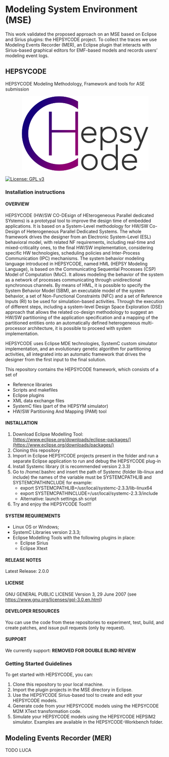 # Modeling System Environment (MSE)

This work validated the proposed approach on an MSE based on Eclipse and Sirius plugins: the HEPSYCODE project. To collect the traces we use Modeling Events Recorder (MER), an Eclipse plugin that interacts with Sirius-based graphical editors for EMF-based models and records users’ modeling event logs.

## HEPSYCODE
HEPSYCODE Modeling Methodology, Framework and tools for ASE submission

<p align="center">
<img src="img/logo.png" width="400" height="236">
</p>

[![License: GPL v3](https://img.shields.io/badge/License-GPLv3-blue.svg)](https://www.gnu.org/licenses/gpl-3.0)

### Installation instructions

#### OVERVIEW
HEPSYCODE (HW/SW CO-DEsign of HEterogeneous Parallel dedicated SYstems) is a prototypal tool to improve the design time of embedded applications. It is based on a System-Level methodology for HW/SW Co-Design of Heterogeneous Parallel Dedicated Systems. The whole framework drives the designer from an Electronic System-Level (ESL) behavioral model, with related NF requirements, including real-time and mixed-criticality ones, to the final HW/SW implementation, considering specific HW technologies, scheduling policies and Inter-Process Communication (IPC) mechanisms. The system behavior modeling language introduced in HEPSYCODE, named HML (HEPSY Modeling Language), is based on the Communicating Sequential Processes (CSP) Model of Computation (MoC). It allows modeling the behavior of the system as a network of processes communicating through unidirectional synchronous channels. By means of HML, it is possible to specify the System Behavior Model (SBM), an executable model of the system behavior, a set of Non-Functional Constraints (NFC) and a set of Reference Inputs (RI) to be used for simulation-based activities. Through the execution of different steps, including a system-level Design Space Exploration (DSE) approach that allows the related co-design methodology to suggest an HW/SW partitioning of the application specification and a mapping of the partitioned entities onto an automatically defined heterogeneous multi-processor architecture, it is possible to proceed with system implementation.

HEPSYCODE uses Eclipse MDE technologies, SystemC custom simulator implementation, and an evolutionary genetic algorithm for partitioning activities, all integrated into an automatic framework that drives the designer from the first input to the final solution.

This repository contains the HEPSYCODE framework, which consists of a set of

- Reference libraries
- Scripts and makefiles
- Eclipse plugins 
- XML data exchange files
- SystemC files (part of the HEPSYM simulator)
- HW/SW Partitioning And Mapping (PAM) tool
 
#### INSTALLATION
 1. Download Eclipse Modelling Tool: [https://www.eclipse.org/downloads/eclipse-packages/](https://www.eclipse.org/downloads/packages/)
 2. Cloning this repository
 3. Import in Eclipse HEPSYCODE projects present in the folder and run a separate Eclipse application to run and debug the HEPSYCODE plug-in
 4. Install Systemc library (it is recommended version 2.3.3)
 5. Go to /home/.bashrc and insert the path of Systemc (folder lib-linux and include) the names of the variable must be SYSTEMCPATHLIB and SYSTEMCPATHINCLUDE for example:
    - export SYSTEMCPATHLIB=/usr/local/systemc-2.3.3/lib-linux64
    - export SYSTEMCPATHINCLUDE=/usr/local/systemc-2.3.3/include
    - Alternative: launch settings.sh script
 6. Try and enjoy the HEPSYCODE Tool!!!

#### SYSTEM REQUIREMENTS
 - Linux OS or Windows;
 - SystemC Libraries version 2.3.3;
 - Eclipse Modelling Tools with the following plugins in place: 
   - Eclipse Sirius
   - Eclipse Xtext

#### RELEASE NOTES
Latest Release: 2.0.0
 
#### LICENSE
GNU GENERAL PUBLIC LICENSE Version 3, 29 June 2007 (see https://www.gnu.org/licenses/gpl-3.0.en.html)
 
#### DEVELOPER RESOURCES
You can use the code from these repositories to experiment, test, build, and create patches, and issue pull requests (only by request).
 
#### SUPPORT
We currently support: **REMOVED FOR DOUBLE BLIND REVIEW**
 
### Getting Started Guidelines
To get started with HEPSYCODE, you can:

 1. Clone this repository to your local machine.
 2. Import the plugin projects in the MSE directory in Eclipse.
 3. Use the HEPSYCODE Sirius-based tool to create and edit your HEPSYCODE models.
 4. Generate code from your HEPSYCODE models using the HEPSYCODE M2M XText transformation code.
 5. Simulate your HEPSYCODE models using the HEPSYCODE HEPSIM2 simulator. Examples are available in the HEPSYCODE-Workbench folder.

## Modeling Events Recorder (MER)

TODO LUCA
